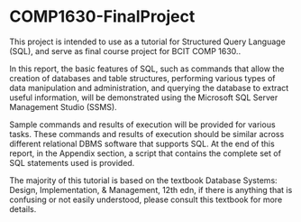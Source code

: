 # COMP1630-FinalProject
This project is intended to use as a tutorial for Structured Query Language (SQL), 
and serve as final course project for BCIT COMP 1630..

In this report, the basic features of SQL, such as commands that allow the creation 
of databases and table structures, performing various types of data manipulation and 
administration, and querying the database to extract useful information, will be 
demonstrated using the Microsoft SQL Server Management Studio (SSMS). 

Sample commands and results of execution will be provided for various tasks. 
These commands and results of execution should be similar across different relational 
DBMS software that supports SQL. At the end of this report, in the Appendix section, 
a script that contains the complete set of SQL statements used is provided. 

The majority of this tutorial is based on the textbook Database Systems: 
Design, Implementation, & Management, 12th edn, if there is anything that is confusing 
or not easily understood, please consult this textbook for more details.



